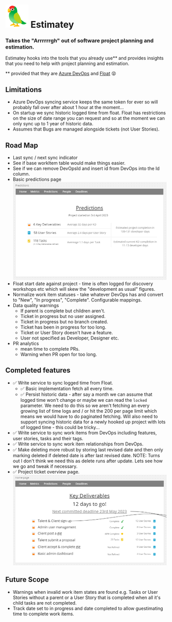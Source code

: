 # ![Estimatey parrot](./readme-images/estimatey-icon.png) Estimatey
### Takes the "Arrrrrrgh" out of software project planning and estimation.

Estimatey hooks into the tools that you already use** and provides insights that you need to help with project planning and estimation.

** provided that they are [Azure DevOps](https://azure.microsoft.com/en-gb/products/devops) and [Float](https://www.float.com/time-tracking/) :stuck_out_tongue_closed_eyes:

## Limitations
- Azure DevOps syncing service keeps the same token for ever so will probably fall over after about 1 hour at the moment...
- On startup we sync historic logged time from float.  Float has restrictions on the size of date range you can request and so at the moment we can only sync up to 1 year of historic data.
- Assumes that Bugs are managed alongside tickets (not User Stories).

## Road Map
- Last sync / next sync indicator
- See if base workItem table would make things easier.
- See if we can remove DevOpsId and insert id from DevOps into the Id column.
- Basic predictions page
![Basic predictions page](./readme-images/basic-predictions-page.png)
- Float start date against project - time is often logged for discovery workshops etc which will skew the "development as usual" figures.
- Normalize work item statuses - take whatever DevOps has and convert to "New", "In progress", "Complete". Configurable mappings.
- Data quality warnings
    - If parent is complete but children aren't.
    - Ticket in progress but no user assigned.
    - Ticket in progress but no branch created.
    - Ticket has been in progress for too long.
    - Ticket or User Story doesn't have a feature.
    - User not specified as Developer, Designer etc.
- PR analytics
    - mean time to complete PRs.
    - Warning when PR open for too long.

## Completed features
- :white_check_mark: Write service to sync logged time from Float.
    - :white_check_mark: Basic implementation fetch all every time.
    - :white_check_mark: Persist historic data - after say a month we can assume that logged time won't change or maybe we can read the `locked` parameter.  We need to do this so we aren't fetching an every growing list of time logs and / or hit the 200 per page limit which means we would have to do paginated fetching. Will also need to support syncing historic data for a newly hooked up project with lots of logged time - this could be tricky...
- :white_check_mark: Write service to sync work items from DevOps including features, user stories, tasks and their tags.
- :white_check_mark: Write service to sync work item relationships from DevOps.
- :white_check_mark: Make deleting more robust by storing last revised date and then only marking deleted if deleted date is after last revised date. NOTE: Turns out I don't think we need this as delete runs after update.  Lets see how we go and tweak if necessary.
- :white_check_mark: Project ticket overview page.
![Project ticket overview page](./readme-images/project-ticket-overview-page.png)

## Future Scope
- Warnings when invalid work item states are found e.g. Tasks or User Stories without a parent
or a User Story that is completed when all it's child tasks are not completed.
- Track date set to in progress and date completed to allow guestimating time to complete work items.